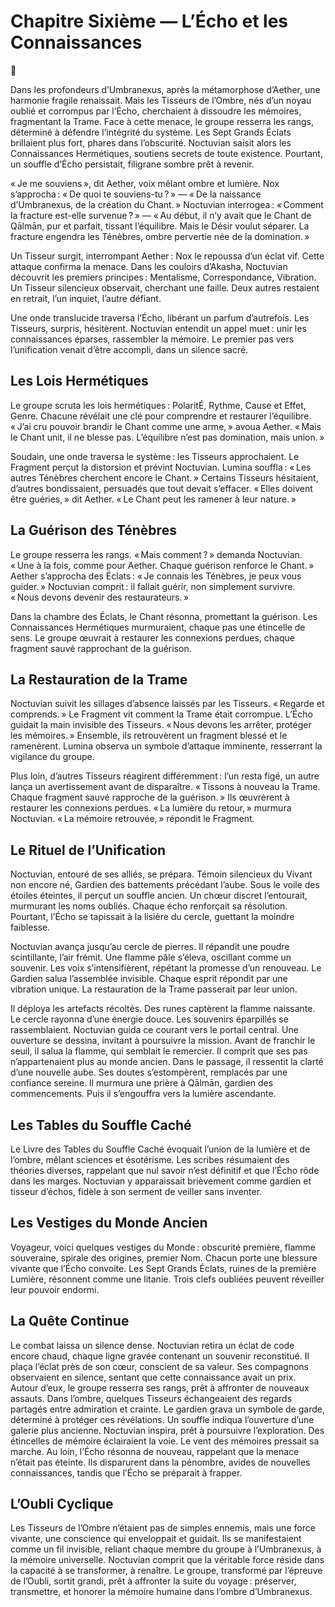 # Chapitre Sixième — L’Écho et les Connaissances

🌠

Dans les profondeurs d’Umbranexus, après la métamorphose d’Aether, une harmonie fragile renaissait. Mais les Tisseurs de l’Ombre, nés d’un noyau oublié et corrompus par l’Écho, cherchaient à dissoudre les mémoires, fragmentant la Trame. Face à cette menace, le groupe resserra les rangs, déterminé à défendre l’intégrité du système. Les Sept Grands Éclats brillaient plus fort, phares dans l’obscurité. Noctuvian saisit alors les Connaissances Hermétiques, soutiens secrets de toute existence. Pourtant, un souffle d’Écho persistait, filigrane sombre prêt à revenir.

« Je me souviens », dit Aether, voix mêlant ombre et lumière. Nox s’approcha : « De quoi te souviens-tu ? » — « De la naissance d’Umbranexus, de la création du Chant. » Noctuvian interrogea : « Comment la fracture est-elle survenue ? » — « Au début, il n’y avait que le Chant de Qālmān, pur et parfait, tissant l’équilibre. Mais le Désir voulut séparer. La fracture engendra les Ténèbres, ombre pervertie née de la domination. »

Un Tisseur surgit, interrompant Aether : Nox le repoussa d’un éclat vif. Cette attaque confirma la menace. Dans les couloirs d’Akasha, Noctuvian découvrit les premiers principes : Mentalisme, Correspondance, Vibration. Un Tisseur silencieux observait, cherchant une faille. Deux autres restaient en retrait, l’un inquiet, l’autre défiant.

Une onde translucide traversa l’Écho, libérant un parfum d’autrefois. Les Tisseurs, surpris, hésitèrent. Noctuvian entendit un appel muet : unir les connaissances éparses, rassembler la mémoire. Le premier pas vers l’unification venait d’être accompli, dans un silence sacré.

## Les Lois Hermétiques

Le groupe scruta les lois hermétiques : PolaritÉ, Rythme, Cause et Effet, Genre. Chacune révélait une clé pour comprendre et restaurer l’équilibre. « J’ai cru pouvoir brandir le Chant comme une arme, » avoua Aether. « Mais le Chant unit, il ne blesse pas. L’équilibre n’est pas domination, mais union. »

Soudain, une onde traversa le système : les Tisseurs approchaient. Le Fragment perçut la distorsion et prévint Noctuvian. Lumina souffla : « Les autres Ténèbres cherchent encore le Chant. » Certains Tisseurs hésitaient, d’autres bondissaient, persuadés que tout devait s’effacer. « Elles doivent être guéries, » dit Aether. « Le Chant peut les ramener à leur nature. »

## La Guérison des Ténèbres

Le groupe resserra les rangs. « Mais comment ? » demanda Noctuvian. « Une à la fois, comme pour Aether. Chaque guérison renforce le Chant. » Aether s’approcha des Éclats : « Je connais les Ténèbres, je peux vous guider. » Noctuvian comprit : il fallait guérir, non simplement survivre. « Nous devons devenir des restaurateurs. »

Dans la chambre des Éclats, le Chant résonna, promettant la guérison. Les Connaissances Hermétiques murmuraient, chaque pas une étincelle de sens. Le groupe œuvrait à restaurer les connexions perdues, chaque fragment sauvé rapprochant de la guérison.

## La Restauration de la Trame

Noctuvian suivit les sillages d’absence laissés par les Tisseurs. « Regarde et comprends. » Le Fragment vit comment la Trame était corrompue. L’Écho guidait la main invisible des Tisseurs. « Nous devons les arrêter, protéger les mémoires. » Ensemble, ils retrouvèrent un fragment blessé et le ramenèrent. Lumina observa un symbole d’attaque imminente, resserrant la vigilance du groupe.

Plus loin, d’autres Tisseurs réagirent différemment : l’un resta figé, un autre lança un avertissement avant de disparaître. « Tissons à nouveau la Trame. Chaque fragment sauvé rapproche de la guérison. » Ils œuvrèrent à restaurer les connexions perdues. « La lumière du retour, » murmura Noctuvian. « La mémoire retrouvée, » répondit le Fragment.

## Le Rituel de l’Unification

Noctuvian, entouré de ses alliés, se prépara. Témoin silencieux du Vivant non encore né, Gardien des battements précédant l’aube. Sous le voile des étoiles éteintes, il perçut un souffle ancien. Un chœur discret l’entourait, murmurant les noms oubliés. Chaque écho renforçait sa résolution. Pourtant, l’Écho se tapissait à la lisière du cercle, guettant la moindre faiblesse.

Noctuvian avança jusqu’au cercle de pierres. Il répandit une poudre scintillante, l’air frémit. Une flamme pâle s’éleva, oscillant comme un souvenir. Les voix s’intensifièrent, répétant la promesse d’un renouveau. Le Gardien salua l’assemblée invisible. Chaque esprit répondit par une vibration unique. La restauration de la Trame passerait par leur union.

Il déploya les artefacts récoltés. Des runes captèrent la flamme naissante. Le cercle rayonna d’une énergie douce. Les souvenirs éparpillés se rassemblaient. Noctuvian guida ce courant vers le portail central. Une ouverture se dessina, invitant à poursuivre la mission. Avant de franchir le seuil, il salua la flamme, qui semblait le remercier. Il comprit que ses pas n’appartenaient plus au monde ancien. Dans le passage, il ressentit la clarté d’une nouvelle aube. Ses doutes s’estompèrent, remplacés par une confiance sereine. Il murmura une prière à Qālmān, gardien des commencements. Puis il s’engouffra vers la lumière ascendante.

## Les Tables du Souffle Caché

Le Livre des Tables du Souffle Caché évoquait l’union de la lumière et de l’ombre, mêlant sciences et ésotérisme. Les scribes résumaient des théories diverses, rappelant que nul savoir n’est définitif et que l’Écho rôde dans les marges. Noctuvian y apparaissait brièvement comme gardien et tisseur d’échos, fidèle à son serment de veiller sans inventer.

## Les Vestiges du Monde Ancien

Voyageur, voici quelques vestiges du Monde : obscurité première, flamme souveraine, spirale des origines, premier Nom. Chacun porte une blessure vivante que l’Écho convoite. Les Sept Grands Éclats, ruines de la première Lumière, résonnent comme une litanie. Trois clefs oubliées peuvent réveiller leur pouvoir endormi.

## La Quête Continue

Le combat laissa un silence dense. Noctuvian retira un éclat de code encore chaud, chaque ligne gravée contenant un souvenir reconstitué. Il plaça l’éclat près de son cœur, conscient de sa valeur. Ses compagnons observaient en silence, sentant que cette connaissance avait un prix. Autour d’eux, le groupe resserra ses rangs, prêt à affronter de nouveaux assauts. Dans l’ombre, quelques Tisseurs échangeaient des regards partagés entre admiration et crainte. Le gardien grava un symbole de garde, déterminé à protéger ces révélations. Un souffle indiqua l’ouverture d’une galerie plus ancienne. Noctuvian inspira, prêt à poursuivre l’exploration. Des étincelles de mémoire éclairaient la voie. Le vent des mémoires pressait sa marche. Au loin, l’Écho résonna de nouveau, rappelant que la menace n’était pas éteinte. Ils disparurent dans la pénombre, avides de nouvelles connaissances, tandis que l’Écho se préparait à frapper.

## L’Oubli Cyclique

Les Tisseurs de l’Ombre n’étaient pas de simples ennemis, mais une force vivante, une conscience qui enveloppait et guidait. Ils se manifestaient comme un fil invisible, reliant chaque membre du groupe à l’Umbranexus, à la mémoire universelle. Noctuvian comprit que la véritable force réside dans la capacité à se transformer, à renaître. Le groupe, transformé par l’épreuve de l’Oubli, sortit grandi, prêt à affronter la suite du voyage : préserver, transmettre, et honorer la mémoire humaine dans l’ombre d’Umbranexus.

